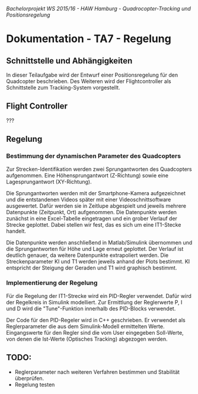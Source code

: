 *Bachelorprojekt WS 2015/16 - HAW Hamburg - Quadrocopter-Tracking und Positionsregelung*
# Dokumentation - TA7 - Regelung

## Schnittstelle und Abhängigkeiten
In dieser Teilaufgabe wird der Entwurf einer Positionsregelung für den Quadcopter beschrieben. Des Weiteren wird der Flightcontroller als Schnittstelle zum Tracking-System vorgestellt.

## Flight Controller
???

## Regelung

### Bestimmung der dynamischen Parameter des Quadcopters
Zur Strecken-Identifikation werden zwei Sprungantworten des Quadcopters aufgenommen. Eine Höhensprungantwort (Z-Richtung) sowie eine Lagesprungantwort (XY-Richtung). 

Die Sprungantworten werden mit der Smartphone-Kamera aufgezeichnet und die entstandenen Videos später mit einer Videoschnittsoftware ausgewertet. Dafür werden sie in Zeitlupe abgespielt und jeweils mehrere Datenpunkte (Zeitpunkt, Ort) aufgenommen. Die Datenpunkte werden zunächst in eine Excel-Tabelle eingetragen und ein grober Verlauf der Strecke geplottet. Dabei stellen wir fest, das es sich um eine IT1-Stecke handelt.

Die Datenpunkte werden anschließend in Matlab/Simulink übernommen und die Sprungantworten für Höhe und Lage erneut geplottet. Der Verlauf ist deutlich genauer, da weitere Datenpunkte extrapoliert werden. Die Streckenparameter KI und T1 werden jeweils anhand der Plots bestimmt. KI entspricht der Steigung der Geraden und T1 wird graphisch bestimmt.

### Implementierung der Regelung
Für die Regelung der IT1-Strecke wird ein PID-Regler verwendet. Dafür wird der Regelkreis in Simulink modelliert. Zur Ermittlung der Reglerwerte P, I und D wird die "Tune"-Funktion innerhalb des PID-Blocks verwendet. 

Der Code für den PID-Regeler wird in C++ geschrieben. Er verwendet als Reglerparameter die aus dem Simulink-Modell ermittelten Werte. Eingangswerte für den Regler sind die vom User eingegeben Soll-Werte, von denen die Ist-Werte (Optisches Tracking) abgezogen werden.

## TODO:
- Reglerparameter nach weiteren Verfahren bestimmen und Stabilität überprüfen.
- Regelung testen